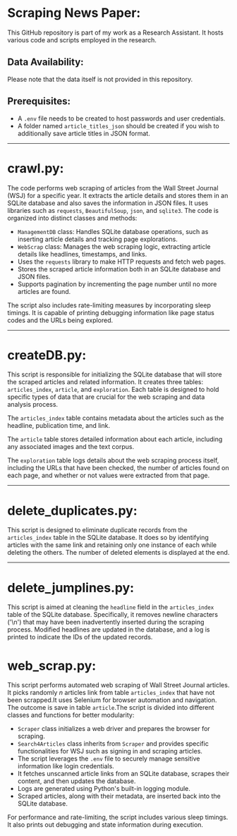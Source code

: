 # 
<h1>Scraping News Paper:</h1>
<p>This GitHub repository is part of my work as a Research Assistant. It hosts various code and scripts employed in the research.</p>

<h2>Data Availability:</h2>
<p>Please note that the data itself is not provided in this repository.</p>

<h2>Prerequisites:</h2>
<ul>
    <li>A <code>.env</code> file needs to be created to host passwords and user credentials.</li>
    <li>A folder named <code>article_titles_json</code> should be created if you wish to additionally save article titles in JSON format.</li>
</ul>

<hr>

<h1>crawl.py:</h1>
<p>The code performs web scraping of articles from the Wall Street Journal (WSJ) for a specific year. It extracts the article details and stores them in an SQLite database and also saves the information in JSON files. It uses libraries such as <code>requests</code>, <code>BeautifulSoup</code>, <code>json</code>, and <code>sqlite3</code>. The code is organized into distinct classes and methods:</p>
    
<ul>
    <li><code>ManagementDB</code> class: Handles SQLite database operations, such as inserting article details and tracking page explorations.</li>
    <li><code>WebScrap</code> class: Manages the web scraping logic, extracting article details like headlines, timestamps, and links.</li>
    <li>Uses the <code>requests</code> library to make HTTP requests and fetch web pages.</li>
    <li>Stores the scraped article information both in an SQLite database and JSON files.</li>
    <li>Supports pagination by incrementing the page number until no more articles are found.</li>
</ul>
    
<p>The script also includes rate-limiting measures by incorporating sleep timings. It is capable of printing debugging information like page status codes and the URLs being explored.</p>


<hr>

<h1>createDB.py:</h1>
<p>This script is responsible for initializing the SQLite database that will store the scraped articles and related information. It creates three tables: <code>articles_index</code>, <code>article</code>, and <code>exploration</code>. Each table is designed to hold specific types of data that are crucial for the web scraping and data analysis process.</p>

<p>The <code>articles_index</code> table contains metadata about the articles such as the headline, publication time, and link.</p>

<p>The <code>article</code> table stores detailed information about each article, including any associated images and the text corpus.</p>

<p>The <code>exploration</code> table logs details about the web scraping process itself, including the URLs that have been checked, the number of articles found on each page, and whether or not values were extracted from that page.</p>
    
<hr>

<h1>delete_duplicates.py:</h1>
<p>This script is designed to eliminate duplicate records from the <code>articles_index</code> table in the SQLite database. It does so by identifying articles with the same link and retaining only one instance of each while deleting the others. The number of deleted elements is displayed at the end.</p>

<hr>

<h1>delete_jumplines.py:</h1>
<p>This script is aimed at cleaning the <code>headline</code> field in the <code>articles_index</code> table of the SQLite database. Specifically, it removes newline characters ('\n') that may have been inadvertently inserted during the scraping process. Modified headlines are updated in the database, and a log is printed to indicate the IDs of the updated records.</p>

<h1>web_scrap.py:</h1>
<p>This script performs automated web scraping of Wall Street Journal articles. It picks randomly <i>n</i> articles link from table <code>articles_index</code> that have not been scrapped.It uses Selenium for browser automation and navigation. The outcome is save in table <code>article</code>.The script is divided into different classes and functions for better modularity:</p>
    
<ul>
    <li><code>Scraper</code> class initializes a web driver and prepares the browser for scraping.</li>
    <li><code>Search4Articles</code> class inherits from <code>Scraper</code> and provides specific functionalities for WSJ such as signing in and scraping articles.</li>
    <li>The script leverages the <code>.env</code> file to securely manage sensitive information like login credentials.</li>
    <li>It fetches unscanned article links from an SQLite database, scrapes their content, and then updates the database.</li>
    <li>Logs are generated using Python's built-in logging module.</li>
    <li>Scraped articles, along with their metadata, are inserted back into the SQLite database.</li>
</ul>

<p>For performance and rate-limiting, the script includes various sleep timings. It also prints out debugging and state information during execution.</p>

